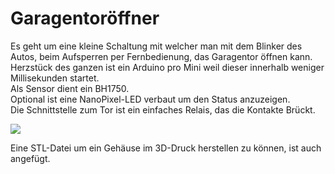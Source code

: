 # Garagentoröffner

Es geht um eine kleine Schaltung mit welcher man mit dem Blinker des Autos, beim Aufsperren per Fernbedienung, das Garagentor öffnen kann. <br>
Herzstück des ganzen ist ein Arduino pro Mini weil dieser innerhalb weniger Millisekunden startet.<br>
Als Sensor dient ein BH1750.<br>
Optional ist eine NanoPixel-LED verbaut um den Status anzuzeigen.<br>
Die Schnittstelle zum Tor ist ein einfaches Relais, das die Kontakte Brückt.<br>

<img src="Garagenöffner_Steckplatine.png" >

Eine STL-Datei um ein Gehäuse im 3D-Druck herstellen zu können, ist auch angefügt.
